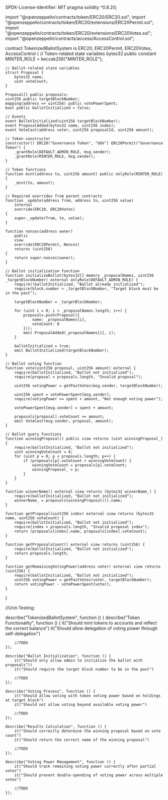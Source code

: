 
SPDX-License-Identifier: MIT
pragma solidity ^0.8.20;

import "@openzeppelin/contracts/token/ERC20/ERC20.sol";
import "@openzeppelin/contracts/token/ERC20/extensions/ERC20Permit.sol";
import "@openzeppelin/contracts/token/ERC20/extensions/ERC20Votes.sol";
import "@openzeppelin/contracts/access/AccessControl.sol";

contract TokenizedBallotSystem is ERC20, ERC20Permit, ERC20Votes, AccessControl {
    // Token-related state variables
    bytes32 public constant MINTER_ROLE = keccak256("MINTER_ROLE");
    
    // Ballot-related state variables
    struct Proposal {
        bytes32 name;
        uint voteCount;
    }
    
    Proposal[] public proposals;
    uint256 public targetBlockNumber;
    mapping(address => uint256) public votePowerSpent;
    bool public ballotInitialized = false;
    
    // Events
    event BallotInitialized(uint256 targetBlockNumber);
    event ProposalAdded(bytes32 name, uint256 index);
    event VoteCast(address voter, uint256 proposalId, uint256 amount);
    
    // Token constructor
    constructor() ERC20("Governance Token", "GOV") ERC20Permit("Governance Token") {
        _grantRole(DEFAULT_ADMIN_ROLE, msg.sender);
        _grantRole(MINTER_ROLE, msg.sender);
    }
    
    // Token functions
    function mint(address to, uint256 amount) public onlyRole(MINTER_ROLE) {
        _mint(to, amount);
    }
    
    // Required overrides from parent contracts
    function _update(address from, address to, uint256 value)
        internal
        override(ERC20, ERC20Votes)
    {
        super._update(from, to, value);
    }

    function nonces(address owner)
        public
        view
        override(ERC20Permit, Nonces)
        returns (uint256)
    {
        return super.nonces(owner);
    }
    
    // Ballot initialization function
    function initializeBallot(bytes32[] memory _proposalNames, uint256 _targetBlockNumber) external onlyRole(DEFAULT_ADMIN_ROLE) {
        require(!ballotInitialized, "Ballot already initialized");
        require(block.number > _targetBlockNumber, "Target block must be in the past");
        
        targetBlockNumber = _targetBlockNumber;
        
        for (uint i = 0; i < _proposalNames.length; i++) {
            proposals.push(Proposal({
                name: _proposalNames[i],
                voteCount: 0
            }));
            emit ProposalAdded(_proposalNames[i], i);
        }
        
        ballotInitialized = true;
        emit BallotInitialized(targetBlockNumber);
    }
    
    // Ballot voting function
    function vote(uint256 proposal, uint256 amount) external {
        require(ballotInitialized, "Ballot not initialized");
        require(proposal < proposals.length, "Invalid proposal");
        
        uint256 votingPower = getPastVotes(msg.sender, targetBlockNumber);
        
        uint256 spent = votePowerSpent[msg.sender];
        require(votingPower >= spent + amount, "Not enough voting power");
        
        votePowerSpent[msg.sender] = spent + amount;
        
        proposals[proposal].voteCount += amount;
        emit VoteCast(msg.sender, proposal, amount);
    }
    
    // Ballot query functions
    function winningProposal() public view returns (uint winningProposal_) {
        require(ballotInitialized, "Ballot not initialized");
        uint winningVoteCount = 0;
        for (uint p = 0; p < proposals.length; p++) {
            if (proposals[p].voteCount > winningVoteCount) {
                winningVoteCount = proposals[p].voteCount;
                winningProposal_ = p;
            }
        }
    }

    function winnerName() external view returns (bytes32 winnerName_) {
        require(ballotInitialized, "Ballot not initialized");
        winnerName_ = proposals[winningProposal()].name;
    }
    
    function getProposal(uint256 index) external view returns (bytes32 name, uint256 voteCount) {
        require(ballotInitialized, "Ballot not initialized");
        require(index < proposals.length, "Invalid proposal index");
        return (proposals[index].name, proposals[index].voteCount);
    }
    
    function getProposalsCount() external view returns (uint256) {
        require(ballotInitialized, "Ballot not initialized");
        return proposals.length;
    }
    
    function getRemainingVotingPower(address voter) external view returns (uint256) {
        require(ballotInitialized, "Ballot not initialized");
        uint256 votingPower = getPastVotes(voter, targetBlockNumber);
        return votingPower - votePowerSpent[voter];
    }
}

//Unit-Testing:

describe("TokenizedBallotSystem", function () {
    describe("Token Functionality", function () {
        it("Should mint tokens to accounts and reflect the correct balance")
        it("Should allow delegation of voting power through self-delegation")
        
        //TODO
    });
    
    describe("Ballot Initialization", function () {
        it("Should only allow admin to initialize the ballot with proposals"))
        it("Should require the target block number to be in the past") 
        
        //TODO
    });
    
    describe("Voting Process", function () {
        it("Should allow voting with token voting power based on holdings at target block")
        it("Should not allow voting beyond available voting power") 
        
        //TODO
    });
    
    describe("Results Calculation", function () {
        it("Should correctly determine the winning proposal based on vote count") 
        it("Should return the correct name of the winning proposal") 
        
        //TODO
    });
    
    describe("Voting Power Management", function () {
        it("Should track remaining voting power correctly after partial votes") 
        it("Should prevent double-spending of voting power across multiple votes") 
        
        //TODO
    }); 
